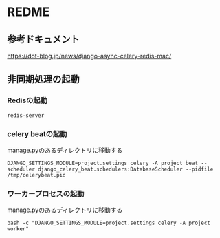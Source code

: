 # REDME

## 参考ドキュメント
https://dot-blog.jp/news/django-async-celery-redis-mac/

## 非同期処理の起動

### Redisの起動
```
redis-server
```

### celery beatの起動
manage.pyのあるディレクトリに移動する
```
DJANGO_SETTINGS_MODULE=project.settings celery -A project beat --scheduler django_celery_beat.schedulers:DatabaseScheduler --pidfile /tmp/celerybeat.pid
```

### ワーカープロセスの起動
manage.pyのあるディレクトリに移動する
```
bash -c "DJANGO_SETTINGS_MODULE=project.settings celery -A project worker"
```
